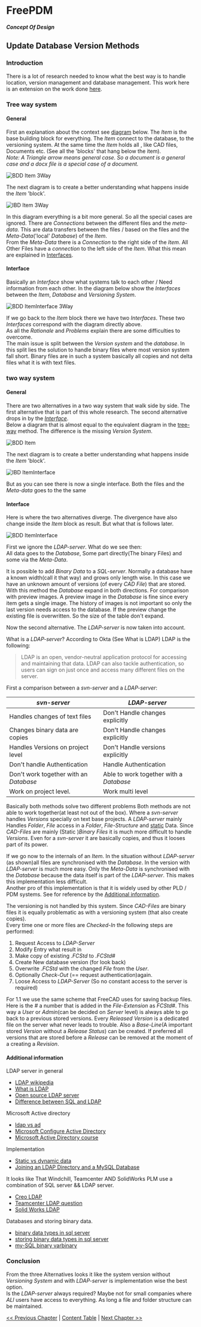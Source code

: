 # FreePDM
***Concept Of Design***

## Update Database Version Methods

### Introduction

There is a lot of research needed to know what the best way is to handle location, version management and database management.
This work here is an extension on the work done [here](FreePDM_03-2-SVNProjectStructure.md).


### Tree way system

#### General

First an explanation about the context see [diagram](BDD-Item-3Way) below.
The _Item_ is the base building block for everything.
The _Item_ connect to the database, to the versioning system.
At the same time the _Item_ holds all , like CAD files, Documents etc.
(See all the 'blocks' that hang below the item).  
_Note: A  Triangle arrow means general case.
So a document is a general case and a docx file is a special case of a document._

![BDD Item 3Way](FreePDM_CoD-Figures/BDD_Item-3Way.png)

The next diagram is to create a better understanding what happens inside the _Item_ 'block'.

![IBD Item 3Way](FreePDM_CoD-Figures/IBD_Item-3Way.png)

In this diagram everything is a bit more general.
So all the special cases are ignored.
There are _Connections_ between the different files and the _meta-data_.
This are data transfers between the files / based on the files and the _Meta-Data_('local' _Database_) of the _Item_.  
From the _Meta-Data_ there is a _Connection_ to the right side of the _Item_.
All Other Files have a _connection_ to the left side of the _Item_.
What this mean are explained in [Interfaces](#interface).

#### Interface

Basically an _Interface_ show what systems talk to each other / Need information from each other.
In the diagram below show the _Interfaces_ between the _Item_, _Database_ and _Versioning System_.

![BDD ItemInterface 3Way](FreePDM_CoD-Figures/BDD_ItemInterface-3Way.png)

If we go back to the _Item_ block there we have two _Interfaces_. These two _Interfaces_ correspond with the diagram directly above.  
As all the _Rationale_ and _Problems_ explain there are some difficulties to overcome.  
The main issue is split between the _Version system_ and the _database_. 
In this split lies the solution to handle binary files where most version system fall short.
Binary files are in such a system basically all copies and not delta files what it is with text files.

### two way system

#### General

There are two alternatives in a two way system that walk side by side.
The first alternative that is part of this whole research.
The second alternative drops in by the [_Interface_](#Interface).  
Below a diagram that is almost equal to the equivalent diagram in the [tree-way](#Tree-way-system) method.
The difference is the missing _Version System_.

![BDD Item](FreePDM_CoD-Figures/BDD_Item.png)

The next diagram is to create a better understanding what happens inside the _Item_ 'block'.

![IBD ItemInterface](FreePDM_CoD-Figures/IBD_ItemInterface.png)

But as you can see there is now a single interface.
Both the files and the _Meta-data_ goes to the the same 

#### Interface

Here is where the two alternatives diverge.
The divergence have also change inside the _Item_ block as result.
But what that is follows later.

![BDD ItemInterface](FreePDM_CoD-Figures/BDD_ItemInterface.png)

First we ignore the _LDAP-server_.
What do we see then:  
All data goes to the _Database_, Some part directly(The binary Files) and some via the _Meta-Data_.

It is possible to add _Binary_ _Data_ to a _SQL-server_. Normally a database have a known width(call it that way) and grows only length wise.
In this case we have an unknown amount of versions (of every _CAD_ _File_) that are stored.
With this method the _Database_ expand in both directions.
For comparison with preview images.
A preview image in the _Database_ is fine since every item gets a single image.
The history of images is not important so only the last version needs access to the database. 
If the preview change the existing file is overwritten.
So the size of the table don't expand.

Now the second alternative.
The _LDAP-server_ is now taken into account.

What is a _LDAP-server_?
According to Okta (See What is LDAP) LDAP is the following:

> LDAP is an open, vendor-neutral application protocol for accessing and maintaining that data. 
> LDAP can also tackle authentication, so users can sign on just once and access many different files on the server.

First a comparison between a _svn-server_ and a _LDAP-server_:

_svn-server_                | _LDAP-server_
----------------------------|-----------------------------------
Handles changes of text files  | Don't Handle changes explicitly
Changes binary data are copies | Don't Handle changes explicitly
Handles Versions on project level | Don't Handle versions explicitly
Don't handle Authentication | Handle Authentication
Don't work together with an _Database_ | Able to work together with a _Database_
Work on project level.      | Work multi level

Basically both methods solve two different problems
Both methods are not able to work together(at least not out of the box).
Where a _svn-server_ handles _Versions_ specially on text base projects.
A _LDAP-server_ mainly Handles _Folder_, _File_ access in a _Folder_, _File-Structure_ and [static](https://backboneplm.com/tech-packs-static-data-vs-dynamic-data/) Data.
Since _CAD-Files_ are mainly (Static )_Binary Files_ it is much more difficult to handle _Versions_.
Even for a _svn-server_ it are basically copies, and thus it looses part of its power.

If we go now to the internals of an _Item_.
In the situation without _LDAP-server_ (as shown)all files are synchronised with the _Database_. 
In the version with _LDAP-server_ is much more easy. Only the _Meta-Data_ is synchronised with the _Database_ because the data itself is part of the _LDAP-server_.
This makes this implementation less difficult.  
Another pro of this implementation is that it is widely used by other PLD / PDM systems.
See for reference by the [Additional information](#additional-information).

The versioning is not handled by this system.
Since _CAD-Files_ are binary files it is equally problematic as with a versioning system (that also create copies).  
Every time one or more files are _Checked-In_ the following steps are performed:

1. Request Access to _LDAP-Server_
2. Modify Entry what result in
  1. Make copy of existing _<filename>.FCStd_ to _<filename>.FCStd#_
  2. Create New database version (for look back)
  3. Overwrite _<filename>.FCStd_ with the changed _File_ from the _User_.
3. Optionally _Check-Out_ (== request authentication)again.
4. Loose Access to _LDAP-Server_ (So no constant access to the server is required)

For 1.1 we use the same scheme that FreeCAD uses for saving backup files.
Here is the _#_ a number that is added in the _File-Extension_ as _FCStd#_.
This way a _User_ or _Admin_(can be decided on _Server_ level) is always able to go back to a previous stored versions.
Every _Released_ _Version_ is a dedicated file on the server what never leads to trouble.
Also a _Base-Line_(A important stored _Version_ without a _Release Status_) can be created.
If preferred all versions that are stored before a _Release_ can be removed at the moment of a creating a _Revision_.

#### Additional information

LDAP server in general

- [LDAP wikipedia](https://en.wikipedia.org/wiki/Lightweight_Directory_Access_Protocol)
- [What is LDAP](https://www.okta.com/identity-101/what-is-ldap/)
- [Open source LDAP server](https://opensource.com/business/14/5/four-open-source-alternatives-LDAP)
- [Difference between SQL and LDAP](https://stackoverflow.com/questions/5075394/difference-between-sql-and-ldap#5075461)

Microsoft Active directory

- [ldap vs ad](https://www.okta.com/identity-101/ldap-vs-active-directory/)
- [Microsoft Configure Active Directory](https://docs.microsoft.com/en-us/sql/linux/sql-server-linux-ad-auth-adutil-tutorial?view=sql-server-ver16)
- [Microsoft Active Directory course](https://docs.microsoft.com/en-us/learn/paths/active-directory-domain-services/) 

Implementation

- [Static vs dynamic data](https://backboneplm.com/tech-packs-static-data-vs-dynamic-data/)
- [Joining an LDAP Directory and a MySQL Database](https://docs.oracle.com/cd/E19424-01/820-4809/sample-virtual-config1/index.html)

It looks like That Windchill, Teamcenter AND SolidWorks PLM use a combination of SQL server && LDAP server.

- [Creo LDAP](https://community.ptc.com/t5/Windchill/what-is-the-purpose-of-Method-server-Server-Manager-and-LDAP/td-p/211635
)
- [Teamcenter LDAP question](https://community.sw.siemens.com/s/question/0D54O000061xshJSAQ/teamcenter-sso-setup-unknown-ldap-exception)
- [Solid Works LDAP](https://help.solidworks.com/2022/english/enterprisepdm/archiveserver/c_Login_Settings.htm)

Databases and storing binary data.

- [binary data types in sql server](https://www.thoughtco.com/binary-data-types-in-sql-server-1019807)
- [storing binary data types in sql server](https://codingsight.com/storing-binary-data-types-in-sql-server/)
- [my-SQL binary varbinary](https://dev.mysql.com/doc/refman/8.0/en/binary-varbinary.html)

### Conclusion

From the three Alternatives looks it like the system version without _Versioning System_ and with _LDAP-server_ is implementation wise the best option.  
Is the _LDAP-server_ always required?
Maybe not for small companies where _ALl_ users have access to everything. As long a file and folder structure can be maintained.

[<< Previous Chapter](FreePDM_03-2-SVNProjectStructure.md) | [Content Table](README.md) | [Next Chapter >>](FreePDM_04-Requirements.md)
